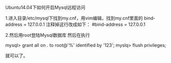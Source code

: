Ubuntu14.04下如何开启Mysql远程访问 

1.进入目录/etc/mysql下找到my.cnf，用vim编辑，找到my.cnf里面的
bind-address           = 127.0.0.1
注释掉这行改成如下：
#bind-address           = 127.0.0.1

2.然后用root登陆Mysql数据库 然后在执行

mysql> grant all on *.* to root@'%' identified by '123';
myslq> flush privileges;


就可以了。